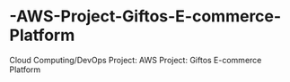 # -AWS-Project-Giftos-E-commerce-Platform
Cloud Computing/DevOps Project: AWS Project: Giftos E-commerce Platform
